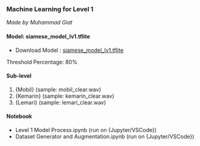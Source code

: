 ### Machine Learning for Level 1
*Made by Muhammad Giat*

#### Model: siamese_model_lv1.tflite
- Download Model : [siamese_model_lv1.tflite](https://drive.google.com/file/d/1NNlzUz1LKRLrUAGwjBjxvPrcAupUO23O/view?usp=sharing)

Threshold Percentage: 80%

#### Sub-level
1. {Mobil} (sample: mobil_clear.wav)
2. {Kemarin} (sample: kemarin_clear.wav)
3. {Lemari} (sample: lemari_clear.wav)

#### Notebook
- Level 1 Model Process.ipynb (run on {Jupyter/VSCode})
- Dataset Generator and Augmentation.ipynb (run on {Jupyter/VSCode})